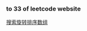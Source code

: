 ### to 33 of leetcode website

[搜索旋转排序数组](https://leetcode-cn.com/problems/search-in-rotated-sorted-array/)